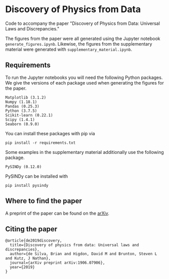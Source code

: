# Discovery of Physics from Data
Code to accompany the paper "Discovery of Physics from Data: Universal Laws and Discrepancies."

The figures from the paper were all generated using the Jupyter notebook `generate_figures.ipynb`. Likewise, the figures from the supplementary material were generated with `supplementary_material.ipynb`.

## Requirements
To run the Jupyter notebooks you will need the following Python packages. We give the versions of each package used when generating the figures for the paper.

```
Matplotlib (3.1.2)
Numpy (1.18.1)
Pandas (0.25.3)
Python (3.7.5)
Scikit-learn (0.22.1)
Scipy (1.4.1)
Seaborn (0.9.0)
```

You can install these packages with pip via

```shell
pip install -r requirements.txt
```

Some examples in the supplementary material additionally use the following package.

```
PySINDy (0.12.0)
```

PySINDy can be installed with

```
pip install pysindy
```

## Where to find the paper
A preprint of the paper can be found on the [arXiv](https://arxiv.org/abs/1906.07906).

## Citing the paper

```
@article{de2019discovery,
  title={Discovery of physics from data: Universal laws and discrepancies},
  author={de Silva, Brian and Higdon, David M and Brunton, Steven L and Kutz, J Nathan},
  journal={arXiv preprint arXiv:1906.07906},
  year={2019}
}
```
